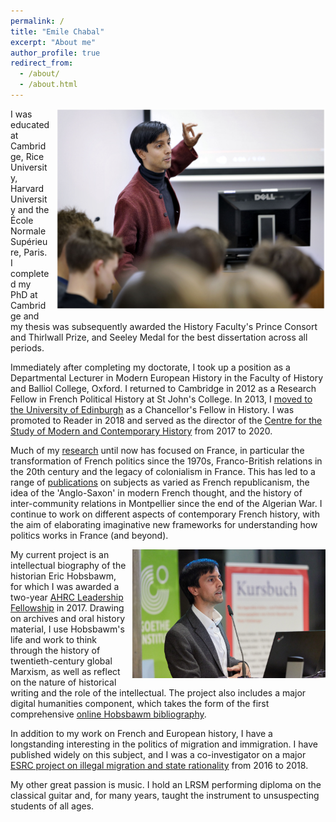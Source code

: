```yaml
---
permalink: /
title: "Emile Chabal"
excerpt: "About me"
author_profile: true
redirect_from: 
  - /about/
  - /about.html
---
```

<img src="/images/teaching.jpg" alt="Teaching" style="float:right;width:431px;height:321px;margin:0px 0px 10px 10px"> I was educated at Cambridge, Rice University, Harvard University and the École Normale Supérieure, Paris. I completed my PhD at Cambridge and my thesis was subsequently awarded the History Faculty's Prince Consort and Thirlwall Prize, and Seeley Medal for the best dissertation across all periods.

Immediately after completing my doctorate, I took up a position as a Departmental Lecturer in Modern European History in the Faculty of History and Balliol College, Oxford. I returned to Cambridge in 2012 as a Research Fellow in French Political History at St John's College. In 2013, I <a href="https://www.ed.ac.uk/history-classics-archaeology/history/about/staff-profiles/profile_tab1_academic.php?uun=echabal" target="_blank">moved to the University of Edinburgh</a> as a Chancellor's Fellow in History. I was promoted to Reader in 2018 and served as the director of the <a href="https://www.ed.ac.uk/history-classics-archaeology/modern-contemporary-history-centre" target="_blank">Centre for the Study of Modern and Contemporary History</a> from 2017 to 2020.

Much of my <a href="/portfolio/">research</a> until now has focused on France, in particular the transformation of French politics since the 1970s, Franco-British relations in the 20th century and the legacy of colonialism in France. This has led to a range of <a href="/publications/">publications</a> on subjects as varied as French republicanism, the idea of the 'Anglo-Saxon' in modern French thought, and the history of inter-community relations in Montpellier since the end of the Algerian War. I continue to work on different aspects of contemporary French history, with the aim of elaborating imaginative new frameworks for understanding how politics works in France (and beyond).

<img src="/images/weimarlecture.jpg" alt="Lecture" style="float:right;width:309px;height:206px;margin:0px 0px 10px 10px">My current project is an intellectual biography of the historian Eric Hobsbawm, for which I was awarded a two-year <a href="http://www.ed.ac.uk/history-classics-archaeology/history/news-events/ahrc-fellowship-emile-chabal" target="_blank">AHRC Leadership Fellowship</a> in 2017. Drawing on archives and oral history material, I use Hobsbawm's life and work to think through the history of twentieth-century global Marxism, as well as reflect on the nature of historical writing and the role of the intellectual. The project also includes a major digital humanities component, which takes the form of the first comprehensive <a href="https://hobsbawm.shca.ed.ac.uk" target="_blank">online Hobsbawm bibliography</a>. 

In addition to my work on French and European history, I have a longstanding interesting in the politics of migration and immigration. I have published widely on this subject, and I was a co-investigator on a major <a href="https://blogs.sps.ed.ac.uk/seeing-illegal-immigrants/" target="_blank">ESRC project on illegal migration and state rationality</a> from 2016 to 2018. 

My other great passion is music. I hold an LRSM performing diploma on the classical guitar and, for many years, taught the instrument to unsuspecting students of all ages.
